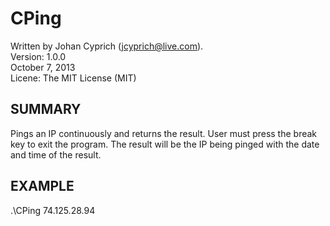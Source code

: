 CPing
==============

Written by Johan Cyprich (jcyprich@live.com).<br />
Version: 1.0.0<br />
October 7, 2013<br />
Licene: The MIT License (MIT)

SUMMARY
-------------
Pings an IP continuously and returns the result. User must press the break key to exit the program. The result will be the IP being pinged with the date and time of the result.

EXAMPLE
-------------
.\CPing 74.125.28.94
